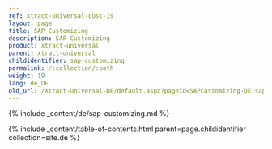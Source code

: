 ```yaml
---
ref: xtract-universal-cust-19
layout: page
title: SAP Customizing
description: SAP Customizing
product: xtract-universal
parent: xtract-universal
childidentifier: sap-customizing
permalink: /:collection/:path
weight: 19
lang: de_DE
old_url: /Xtract-Universal-DE/default.aspx?pageid=SAPCustomizing-DE:sap-customizing-DE
---
```


{% include _content/de/sap-customizing.md  %}

{% include _content/table-of-contents.html parent=page.childidentifier collection=site.de %}

